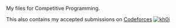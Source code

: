 My files for Competitive Programming.

This also contains my accepted submissions on [Codeforces](https://codeforces.com)
[![kh0i](https://img.shields.io/endpoint?url=https%3A%2F%2Fatcoder-badges.now.sh%2Fapi%2Fcodeforces%2Fjson%2Fkh0i)](https://codeforces.com/profile/kh0i)
